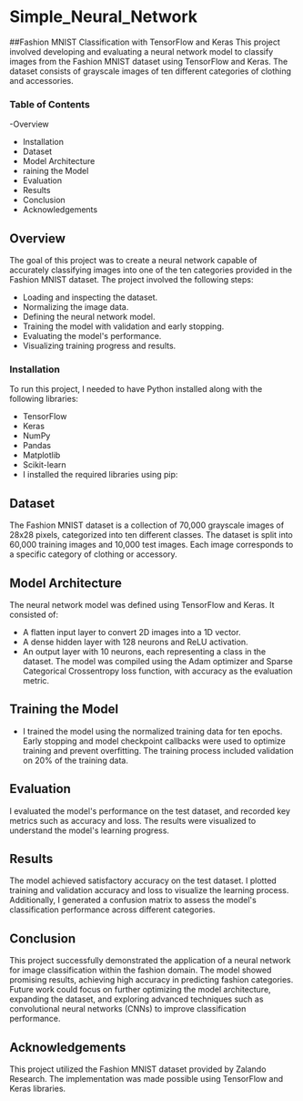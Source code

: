 # Simple_Neural_Network
##Fashion MNIST Classification with TensorFlow and Keras
This project involved developing and evaluating a neural network model to classify images from the Fashion MNIST dataset using TensorFlow and Keras. The dataset consists of grayscale images of ten different categories of clothing and accessories.
### Table of Contents
-Overview
- Installation
- Dataset
-  Model Architecture
  -  raining the Model
 - Evaluation
  - Results
 - Conclusion
 - Acknowledgements
## Overview
The goal of this project was to create a neural network capable of accurately classifying images into one of the ten categories provided in the Fashion MNIST dataset. The project involved the following steps:

 - Loading and inspecting the dataset.
- Normalizing the image data.
- Defining the neural network model.
- Training the model with validation and early stopping.
- Evaluating the model's performance.
- Visualizing training progress and results.

### Installation
To run this project, I needed to have Python installed along with the following libraries:

- TensorFlow
- Keras
- NumPy
- Pandas
- Matplotlib
- Scikit-learn
- I installed the required libraries using pip:
## Dataset
The Fashion MNIST dataset is a collection of 70,000 grayscale images of 28x28 pixels, categorized into ten different classes. The dataset is split into 60,000 training images and 10,000 test images. Each image corresponds to a specific category of clothing or accessory.

## Model Architecture
The neural network model was defined using TensorFlow and Keras. It consisted of:

- A flatten input layer to convert 2D images into a 1D vector.
- A dense hidden layer with 128 neurons and ReLU activation.
- An output layer with 10 neurons, each representing a class in the dataset.
The model was compiled using the Adam optimizer and Sparse Categorical Crossentropy loss function, with accuracy as the evaluation metric.

## Training the Model
- I trained the model using the normalized training data for ten epochs. Early stopping and model checkpoint callbacks were used to optimize training and prevent overfitting. The training process included validation on 20% of the training data.
## Evaluation
I evaluated the model's performance on the test dataset, and recorded key metrics such as accuracy and loss. The results were visualized to understand the model's learning progress.

## Results
The model achieved satisfactory accuracy on the test dataset. I plotted training and validation accuracy and loss to visualize the learning process. Additionally, I generated a confusion matrix to assess the model's classification performance across different categories.

## Conclusion
This project successfully demonstrated the application of a neural network for image classification within the fashion domain. The model showed promising results, achieving high accuracy in predicting fashion categories. Future work could focus on further optimizing the model architecture, expanding the dataset, and exploring advanced techniques such as convolutional neural networks (CNNs) to improve classification performance.

## Acknowledgements
This project utilized the Fashion MNIST dataset provided by Zalando Research. The implementation was made possible using TensorFlow and Keras libraries.
